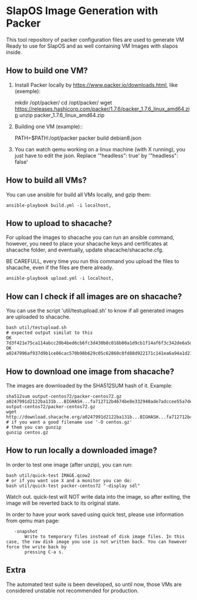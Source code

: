 SlapOS Image Generation with Packer
====================================

This tool repository of packer configuration files are used to generate 
VM Ready to use for SlapOS and as well containing VM Images with slapos
inside.

How to build one VM?
--------------------

1) Install Packer locally by https://www.packer.io/downloads.html, like (exemple):



    mkdir /opt/packer/
    cd /opt/packer/
    wget https://releases.hashicorp.com/packer/1.7.6/packer_1.7.6_linux_amd64.zip
    unzip packer_1.7.6_linux_amd64.zip

2) Building one VM (example)::
  

    PATH=$PATH:/opt/packer packer build debian8.json

3) You can watch qemu working on a linux machine (with X running), you just 
have to edit the json. Replace '"headless": true' by '"headless": false'

How to build all VMs?
---------------------

You can use ansible for build all VMs locally, and gzip them:

    ansible-playbook build.yml -i localhost,

How to upload to shacache?
--------------------------

For upload the images to shacache you can run an ansible command, however,
you need to place your shacache keys and certificates at shacache folder, and
eventually, update shacache/shacache.cfg.

BE CAREFULL, every time you run this command you upload the files to shacache,
even if the files are there already.

    ansible-playbook upload.yml -i localhost,
 
How can I check if all images are on shacache?
----------------------------------------------

You can use the script 'util/testupload.sh' to know if all generated images 
are uploaded to shacache.



    bash util/testupload.sh
    # expected output similat to this
    OK 7d3f421e75ca114abcc20b4bed6cb6fc3d430b8c016b00a1d9cb1f14af6f3c342de6a5dd3c42b52de6f49cc5800bff7879884466edba1f6fef8623bb7448832c
    OK a0247996af937d9b1ce86cac570b98b629c05c62860c8fd88d922171c141ea6a94a1d2122ba131bdcfa712712b4674be8e332940ade7adccee55a7de7bda0d18


How to download one image from shacache?
----------------------------------------

The images are downloaded by the SHA512SUM hash of it. Example:


    sha512sum output-centos72/packer-centos72.gz
    a0247991d2122ba131b...BIGHASH...fa712712b4674be8e332940ade7adccee55a7de7bda0d18 output-centos72/packer-centos72.gz
    wget http://download.shacache.org/a0247991d2122ba131b...BIGHASH...fa712712b4674be8e332940ade7adccee55a7de7bda0d18
    # if you want a good filename use '-O centos.gz'
    # them you can gunzip
    gunzip centos.gz

How to run locally a downloaded image?
--------------------------------------

In order to test one image (after unzip), you can run:


    
    bash util/quick-test IMAGE.qcow2
    # or if you want use X and a monitor you can do:
    bash util/quick-test packer-centos72 "-display sdl"
    

Watch out. quick-test will NOT write data into the image, so after exiting,
the image will be reverted back to its original state.

In order to have your work saved using quick test, please use information from
qemu man page:

       -snapshot
           Write to temporary files instead of disk image files. In this case, the raw disk image you use is not written back. You can however force the write back by
           pressing C-a s.

Extra
-----

The automated test suite is been developed, so until now, those VMs are 
considered unstable not recommended for production.

